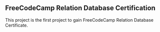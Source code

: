 ## FreeCodeCamp Relation Database Certification
This project is the first project to gain FreeCodeCamp Relation Database Certificate.
